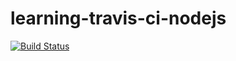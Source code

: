 # learning-travis-ci-nodejs
[![Build Status](https://travis-ci.com/matesio/learning-travis-ci-nodejs.svg?branch=master)](https://travis-ci.com/matesio/learning-travis-ci-nodejs)
